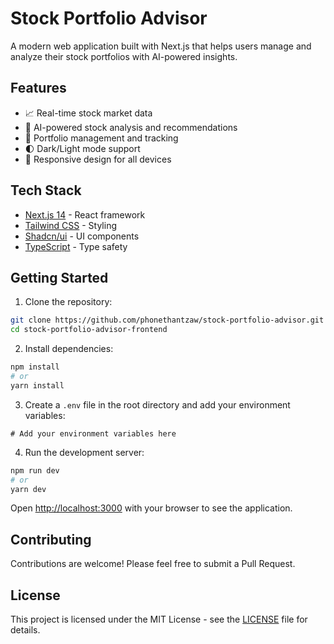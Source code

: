 # Stock Portfolio Advisor

A modern web application built with Next.js that helps users manage and analyze their stock portfolios with AI-powered insights.

## Features

- 📈 Real-time stock market data
- 🤖 AI-powered stock analysis and recommendations
- 💼 Portfolio management and tracking
- 🌓 Dark/Light mode support
- 📱 Responsive design for all devices

## Tech Stack

- [Next.js 14](https://nextjs.org/) - React framework
- [Tailwind CSS](https://tailwindcss.com/) - Styling
- [Shadcn/ui](https://ui.shadcn.com/) - UI components
- [TypeScript](https://www.typescriptlang.org/) - Type safety

## Getting Started

1. Clone the repository:
```bash
git clone https://github.com/phonethantzaw/stock-portfolio-advisor.git
cd stock-portfolio-advisor-frontend
```

2. Install dependencies:
```bash
npm install
# or
yarn install
```

3. Create a `.env` file in the root directory and add your environment variables:
```env
# Add your environment variables here
```

4. Run the development server:
```bash
npm run dev
# or
yarn dev
```

Open [http://localhost:3000](http://localhost:3000) with your browser to see the application.

## Contributing

Contributions are welcome! Please feel free to submit a Pull Request.

## License

This project is licensed under the MIT License - see the [LICENSE](LICENSE) file for details.
